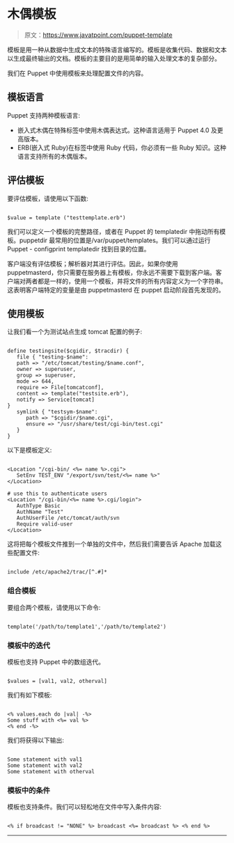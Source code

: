 # 木偶模板

> 原文：<https://www.javatpoint.com/puppet-template>

模板是用一种从数据中生成文本的特殊语言编写的。模板是收集代码、数据和文本以生成最终输出的文档。模板的主要目的是用简单的输入处理文本的复杂部分。

我们在 Puppet 中使用模板来处理配置文件的内容。

## 模板语言

Puppet 支持两种模板语言:

*   嵌入式木偶在特殊标签中使用木偶表达式。这种语言适用于 Puppet 4.0 及更高版本。
*   ERB(嵌入式 Ruby)在标签中使用 Ruby 代码，你必须有一些 Ruby 知识。这种语言支持所有的木偶版本。

## 评估模板

要评估模板，请使用以下函数:

```

$value = template ("testtemplate.erb")

```

我们可以定义一个模板的完整路径，或者在 Puppet 的 templatedir 中拖动所有模板。puppetdir 最常用的位置是/var/puppet/templates。我们可以通过运行 Puppet - configprint templatedir 找到目录的位置。

客户端没有评估模板；解析器对其进行评估。因此，如果你使用 puppetmasterd，你只需要在服务器上有模板，你永远不需要下载到客户端。客户端对两者都是一样的，使用一个模板，并将文件的所有内容定义为一个字符串。这表明客户端特定的变量是由 puppetmasterd 在 puppet 启动阶段首先发现的。

## 使用模板

让我们看一个为测试站点生成 tomcat 配置的例子:

```

define testingsite($cgidir, $tracdir) { 
   file { "testing-$name": 
   path => "/etc/tomcat/testing/$name.conf", 
   owner => superuser, 
   group => superuser, 
   mode => 644, 
   require => File[tomcatconf], 
   content => template("testsite.erb"), 
   notify => Service[tomcat] 
}  
   symlink { "testsym-$name": 
      path => "$cgidir/$name.cgi", 
      ensure => "/usr/share/test/cgi-bin/test.cgi" 
   } 
}

```

以下是模板定义:

```

<Location "/cgi-bin/ <%= name %>.cgi"> 
   SetEnv TEST_ENV "/export/svn/test/<%= name %>" 
</Location>  

# use this to authenticate users 
<Location "/cgi-bin/<%= name %>.cgi/login"> 
   AuthType Basic 
   AuthName "Test" 
   AuthUserFile /etc/tomcat/auth/svn 
   Require valid-user 
</Location>

```

这将把每个模板文件推到一个单独的文件中，然后我们需要告诉 Apache 加载这些配置文件:

```

include /etc/apache2/trac/[^.#]*

```

### 组合模板

要组合两个模板，请使用以下命令:

```

template('/path/to/template1','/path/to/template2')

```

### 模板中的迭代

模板也支持 Puppet 中的数组迭代。

```

$values = [val1, val2, otherval]

```

我们有如下模板:

```

<% values.each do |val| -%> 
Some stuff with <%= val %> 
<% end -%>

```

我们将获得以下输出:

```

Some statement with val1 
Some statement with val2 
Some statement with otherval

```

### 模板中的条件

模板也支持条件。我们可以轻松地在文件中写入条件内容:

```

<% if broadcast != "NONE" %> broadcast <%= broadcast %> <% end %>

```

* * *